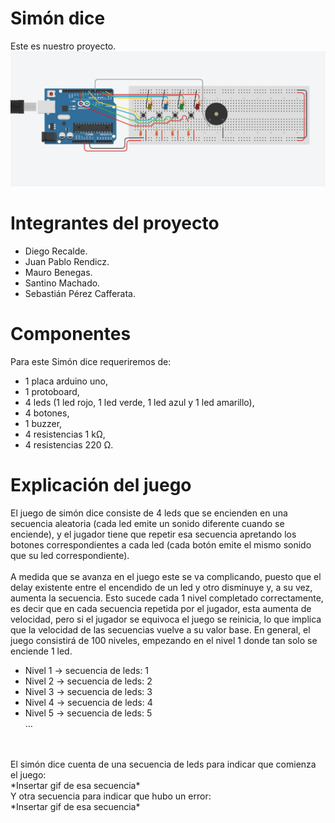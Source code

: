 # Simón dice
Este es nuestro proyecto.
![Alt text](conexiones.png)

# Integrantes del proyecto

* Diego Recalde.
* Juan Pablo Rendicz.
* Mauro Benegas.
* Santino Machado.
* Sebastián Pérez Cafferata.

# Componentes

Para este Simón dice requeriremos de:
+ 1 placa arduino uno, 
+ 1 protoboard,
+ 4 leds (1 led rojo, 1 led verde, 1 led azul y 1 led amarillo), 
+ 4 botones, 
+ 1 buzzer,
+ 4 resistencias 1 kΩ,
+ 4 resistencias 220 Ω.

# Explicación del juego

El juego de simón dice consiste de 4 leds que se encienden en una secuencia aleatoria (cada led emite un sonido diferente cuando se enciende), y el jugador tiene que repetir esa secuencia apretando los botones correspondientes a cada led (cada botón emite el mismo sonido que su led correspondiente).<br>
<br>
A medida que se avanza en el juego este se va complicando, puesto que el delay existente entre el encendido de un led y otro disminuye y, a su vez, aumenta la secuencia. Esto sucede cada 1 nivel completado correctamente, es decir que en cada secuencia repetida por el jugador, esta aumenta de velocidad, pero si el jugador se equivoca el juego se reinicia, lo que implica que la velocidad de las secuencias vuelve a su valor base. En general, el juego consistirá de 100 niveles, empezando en el nivel 1 donde tan solo se enciende 1 led.<br>
* Nivel 1 → secuencia de leds: 1
* Nivel 2 → secuencia de leds: 2
* Nivel 3 → secuencia de leds: 3
* Nivel 4 → secuencia de leds: 4
* Nivel 5 → secuencia de leds: 5<br>
…
<br>
<br>
El simón dice cuenta de una secuencia de leds para indicar que comienza el juego:<br>
*Insertar gif de esa secuencia*<br>
	Y otra secuencia para indicar que hubo un error:<br>
*Insertar gif de esa secuencia*<br>